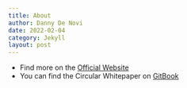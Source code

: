 ```yaml
---
title: About
author: Danny De Novi
date: 2022-02-04
category: Jekyll
layout: post
---
```


- Find more on the [Official Website](https://www.circularprotocol.org/)
- You can find the Circular Whitepaper on [GitBook](https://circular-protocol.gitbook.io/whitepaper/introduction-mission-and-use-cases)


